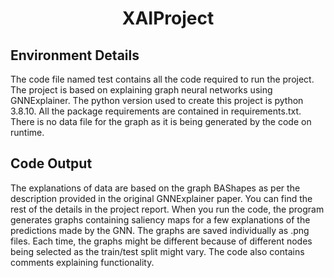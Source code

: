 <h1 style="text-align : center">XAIProject</h1>

## Environment Details
The code file named test contains all the code required to run the project. The project is based on explaining graph neural networks using GNNExplainer. 
The python version used to create this project is python 3.8.10. All the package requirements are contained in requirements.txt. 
There is no data file for the graph as it is being generated by the code on runtime. 

## Code Output 
The explanations of data are based on the graph BAShapes as per the description provided in the original GNNExplainer paper. You can find the rest of the details in the project report. When you run the code, the program generates graphs containing saliency maps for a few explanations of the predictions made by the GNN. The graphs are saved individually as .png files. Each time, the graphs might be different because of different nodes being selected as the train/test split might vary. The code also contains comments explaining functionality.